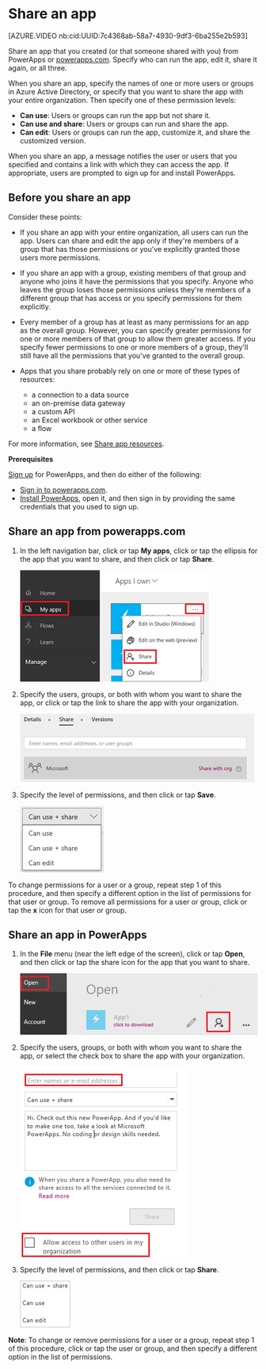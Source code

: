 <properties
    pageTitle="Share an app in PowerApps | Microsoft PowerApps"
    description="Share your app by giving other users permission to run or modify it"
    services=""
    suite="powerapps"
    documentationCenter="na"
    authors="AFTOwen"
    manager="erikre"
    editor=""
    tags=""/>
<tags
    ms.service="powerapps"
    ms.devlang="na"
    ms.topic="article"
    ms.tgt_pltfrm="na"
    ms.workload="na"
    ms.date="06/24/2016"
    ms.author="anneta"/>

# Share an app #

[AZURE.VIDEO nb:cid:UUID:7c4368ab-58a7-4930-9df3-6ba255e2b593]

Share an app that you created (or that someone shared with you) from PowerApps or [powerapps.com](https://web.powerapps.com). Specify who can run the app, edit it, share it again, or all three.

When you share an app, specify the names of one or more users or groups in Azure Active Directory, or specify that you want to share the app with your entire organization. Then specify one of these permission levels:

- **Can use**: Users or groups can run the app but not share it.
- **Can use and share**: Users or groups can run and share the app.
- **Can edit**: Users or groups can run the app, customize it, and share the customized version.

When you share an app, a message notifies the user or users that you specified and contains a link with which they can access the app. If appropriate, users are prompted to sign up for and install PowerApps.

## Before you share an app ##
Consider these points:

- If you share an app with your entire organization, all users can run the app. Users can share and edit the app only if they're members of a group that has those permissions or you've explicitly granted those users more permissions.
- If you share an app with a group, existing members of that group and anyone who joins it have the permissions that you specify. Anyone who leaves the group loses those permissions unless they're members of a different group that has access or you specify permissions for them explicitly.
- Every member of a group has at least as many permissions for an app as the overall group. However, you can specify greater permissions for one or more members of that group to allow them greater access. If you specify fewer permissions to one or more members of a group, they'll still have all the permissions that you've granted to the overall group.
- Apps that you share probably rely on one or more of these types of resources:

	- a connection to a data source
	- an on-premise data gateway
	- a custom API
	- an Excel workbook or other service
	- a flow

For more information, see [Share app resources](share-app-resources.md).

**Prerequisites**

[Sign up](signup-for-powerapps.md) for PowerApps, and then do either of the following:

- [Sign in to powerapps.com](https://web.powerapps.com).
- [Install PowerApps](http://aka.ms/powerappsinstall), open it, and then sign in by providing the same credentials that you used to sign up.

## Share an app from powerapps.com
1.  In the left navigation bar, click or tap **My apps**, click or tap the ellipsis for the app that you want to share, and then click or tap **Share**.

	![Share option in powerapps.com](./media/share-app/portal-share.png)

1. Specify the users, groups, or both with whom you want to share the app, or click or tap the link to share the app with your organization.

	![Specify users in powerapps.com](./media/share-app/portal-users.png)

1. Specify the level of permissions, and then click or tap **Save**.

	![Specify permissions in powerapps.com](./media/share-app/portal-permissions.png)

To change permissions for a user or a group, repeat step 1 of this procedure, and then specify a different option in the list of permissions for that user or group. To remove all permissions for a user or group, click or tap the **x** icon for that user or group.

## Share an app in PowerApps ##
1. In the **File** menu (near the left edge of the screen), click or tap **Open**, and then click or tap the share icon for the app that you want to share.

	![Share option in PowerApps](./media/share-app/studio-share.png)

1. Specify the users, groups, or both with whom you want to share the app, or select the check box to share the app with your organization.

	![Specify users in PowerApps](./media/share-app/studio-users.png)

1. Specify the level of permissions, and then click or tap **Share**.

	![Specify permissions in PowerApps](./media/share-app/studio-permissions.png)

**Note**: To change or remove permissions for a user or a group, repeat step 1 of this procedure, click or tap the user or group, and then specify a different option in the list of permissions.

